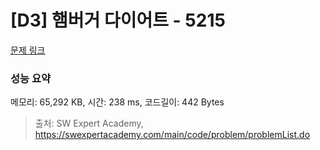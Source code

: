 # [D3] 햄버거 다이어트 - 5215 

[문제 링크](https://swexpertacademy.com/main/code/problem/problemDetail.do?contestProbId=AWT-lPB6dHUDFAVT) 

### 성능 요약

메모리: 65,292 KB, 시간: 238 ms, 코드길이: 442 Bytes



> 출처: SW Expert Academy, https://swexpertacademy.com/main/code/problem/problemList.do